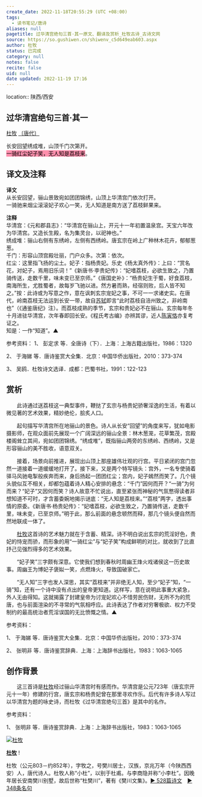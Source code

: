 ```yaml
---
create_date: 2022-11-18T20:55:29 (UTC +08:00)
tags:
  - 读书笔记/唐诗
aliases: null
pagetitle: 过华清宫绝句三首·其一原文、翻译及赏析_杜牧古诗_古诗文网
source: https://so.gushiwen.cn/shiwenv_c5d649eab603.aspx
author: 杜牧
status: 已完成
category: null
notes: false
recite: false
uid: null
date updated: 2022-11-19 17:16
---
```


location:: 陕西/西安

## 过华清宫绝句三首·其一

[杜牧](https://so.gushiwen.cn/authorv_727e9dff8850.aspx) [〔唐代〕](https://so.gushiwen.cn/shiwens/default.aspx?cstr=%e5%94%90%e4%bb%a3)

长安回望绣成堆，山顶千门次第开。\
<mark style="background: #FF5582A6;">一骑红尘妃子笑，无人知是荔枝来</mark>。

## 译文及注释

**译文**\
从长安回望，骊山景致宛如团团锦绣，山顶上华清宫门依次打开。\
一骑驰来烟尘滚滚妃子欢心一笑，无人知道是南方送了荔枝鲜果来。

**注释**\
华清宫：《元和郡县志》：“华清宫在骊山上，开元十一年初置温泉宫。天宝六年改为华清宫。又造长生殿，名为集灵台，以祀神也。”\
绣成堆：骊山右侧有东绣岭，左侧有西绣岭。唐玄宗在岭上广种林木花卉，郁郁葱葱。\
千门：形容山顶宫殿壮丽，门户众多。次第：依次。\
红尘：这里指飞扬的尘土。妃子：指杨贵妃。乐史《杨太真外传》：上曰：“赏名花，对妃子，焉用旧乐词！”《新唐书·李贵妃传》：“妃嗜荔枝，必欲生致之，乃置骑传送，走数千里，味未变已至京师。”《唐国史补》：“杨贵妃生于蜀，好食荔枝，南海所生，尤胜蜀者，故每岁飞驰以进。然方暑而熟，经宿则败，后人皆不知之。”按：此诗或为写意之作，意在讽刺玄宗宠妃之事，不可一一求诸史实。在唐代，岭南荔枝无法运到长安一带，故自[苏轼](https://so.gushiwen.cn/authorv_3b99a16ff2dd.aspx)即言“此时荔枝自涪州致之，非岭南也”（《通鉴唐纪》注）。而荔枝成熟的季节，玄宗和贵妃必不在骊山。玄宗每年冬十月进驻华清宫，次年春即回长安。《程氏考古编》亦辨其谬，近人[陈寅恪](https://so.gushiwen.cn/authorv_1f80adc39bb5.aspx)亦复考证之。\
知是：一作“知道”。▲

参考资料：
1、 彭定求 等．全唐诗（下）．上海：上海古籍出版社，1986：1320

2、 于海娣 等．唐诗鉴赏大全集．北京：中国华侨出版社，2010：373-374

3、 吴鸥．杜牧诗文选译．成都：巴蜀书社，1991：122-123

## 赏析

　　此诗通过送荔枝这一典型事件，鞭挞了玄宗与杨贵妃骄奢淫逸的生活，有着以微见著的艺术效果，精妙绝伦，脍炙人口。

　　起句描写华清宫所在地骊山的景色。诗人从长安“回望”的角度来写，犹如电影摄影师，在观众面前先展现一个广阔深远的骊山全景：林木葱茏，花草繁茂，宫殿楼阁耸立其间，宛如团团锦绣。“绣成堆”，既指骊山两旁的东绣岭、西绣岭，又是形容骊山的美不胜收，语意双关。

　　接着，场景向前推进，展现出山顶上那座雄伟壮观的行宫。平日紧闭的宫门忽然一道接着一道缓缓地打开了。接下来，又是两个特写镜头：宫外，一名专使骑着驿马风驰电掣般疾奔而来，身后扬起一团团红尘；宫内，妃子嫣然而笑了。几个镜头貌似互不相关，却都包蕴着诗人精心安排的悬念：“千门”因何而开？“一骑”为何而来？“妃子”又因何而笑？诗人故意不忙说出，直至紧张而神秘的气氛憋得读者非想知道不可时，才含蓄委婉地揭示谜底：“无人知是荔枝来。”“荔枝”两字，透出事情的原委。《新唐书·杨贵妃传》：“妃嗜荔枝，必欲生致之，乃置骑传送，走数千里，味未变，已至京师。”明于此，那么前面的悬念顿然而释，那几个镜头便自然而然地联成一体了。

　　[杜牧](https://so.gushiwen.cn/authorv_727e9dff8850.aspx)这首诗的艺术魅力就在于含蓄、精深。诗不明白说出玄宗的荒淫好色，贵妃的恃宠而骄，而形象的用“一骑红尘”与“妃子笑”构成鲜明的对比，就收到了比直抒己见强烈得多的艺术效果。

　　“妃子笑”三字颇有深意。它使我们想到春秋时周幽王烽火戏诸侯这一历史故事。周幽王为博妃子褒姒一笑，点燃烽火，导致国破家亡。

　　“无人知”三字也发人深思，其实“荔枝来”并非绝无人知，至少“妃子”知，“一骑”知，还有一个诗中没有点出的皇帝更知道。这样写，意在说明此事重大紧急，外人无由得知。这就揭露了封建皇帝为讨宠妃欢心不惜劳民伤财，无所不为的荒唐，也与前面渲染的不寻常的气氛相呼应。此诗表达了作者对穷奢极欲、权力不受制约的最高统治者荒淫误国的无比愤慨之情。▲

参考资料：

1、 于海娣 等．唐诗鉴赏大全集．北京：中国华侨出版社，2010：373-374

2、 张明非 等．唐诗鉴赏辞典．上海：上海辞书出版社，1983：1063-1065

## 创作背景

　　这三首诗是[杜牧](https://so.gushiwen.cn/authorv_727e9dff8850.aspx)经过骊山华清宫时有感而作。华清宫是公元723年（唐玄宗开元十一年）修建的行宫，唐玄宗和杨贵妃曾在那里寻欢作乐。后代有许多诗人写过以华清宫为题的咏史诗，而杜牧《过华清宫绝句三首》是其中的名作。

参考资料：

1、 张明非 等．唐诗鉴赏辞典．上海：上海辞书出版社，1983：1063-1065

[![杜牧](https://song.gushiwen.cn/authorImg/dumu.jpg)](https://so.gushiwen.cn/authorv_727e9dff8850.aspx)

[**杜牧**](https://so.gushiwen.cn/authorv_727e9dff8850.aspx) !

杜牧（公元803－约852年），字牧之，号樊川居士，汉族，京兆万年（今陕西西安）人，唐代诗人。杜牧人称“小杜”，以别于杜甫。与李商隐并称“小李杜”。因晚年居长安南樊川别墅，故后世称“杜樊川”，著有《樊川文集》。[► 528篇诗文](https://so.gushiwen.cn/shiwens/default.aspx?astr=%e6%9d%9c%e7%89%a7)　[► 348条名句](https://so.gushiwen.cn/mingjus/default.aspx?astr=%e6%9d%9c%e7%89%a7)
